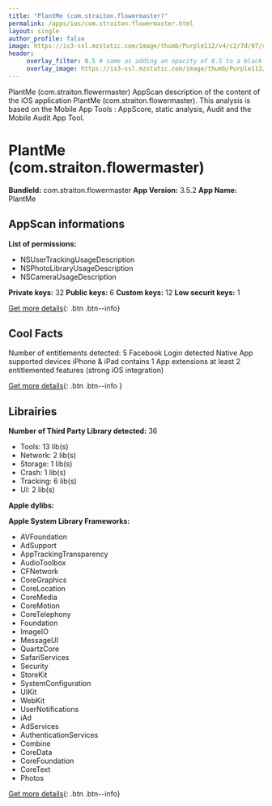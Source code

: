 ```yaml
---
title: "PlantMe (com.straiton.flowermaster)"
permalink: /apps/ios/com.straiton.flowermaster.html
layout: single
author_profile: false
image: https://is3-ssl.mzstatic.com/image/thumb/Purple112/v4/c2/7d/07/c27d07c4-693c-2bbd-53be-5fbf1ba9d2fb/AppIcon-0-1x_U007emarketing-0-7-0-sRGB-85-220.jpeg/512x512bb.jpg
header: 
     overlay_filter: 0.5 # same as adding an opacity of 0.5 to a black background
     overlay_image: https://is3-ssl.mzstatic.com/image/thumb/Purple112/v4/c2/7d/07/c27d07c4-693c-2bbd-53be-5fbf1ba9d2fb/AppIcon-0-1x_U007emarketing-0-7-0-sRGB-85-220.jpeg/512x512bb.jpg
---
```

PlantMe (com.straiton.flowermaster) AppScan description of the content of the iOS application PlantMe (com.straiton.flowermaster). This analysis is based on the Mobile App Tools : AppScore, static analysis, Audit and the Mobile Audit App Tool.

# PlantMe (com.straiton.flowermaster)

**BundleId:** com.straiton.flowermaster
**App Version:** 3.5.2
**App Name:** PlantMe


## AppScan informations 

**List of permissions:** 
- NSUserTrackingUsageDescription
- NSPhotoLibraryUsageDescription
- NSCameraUsageDescription
  
  
**Private keys:** 32
**Public keys:** 6
**Custom keys:** 12
**Low securit keys:** 1
  
[Get more details](/pricing.html){: .btn .btn--info}

## Cool Facts

Number of entitlements detected: 5
Facebook Login detected
Native App
supported devices iPhone & iPad
contains 1 App extensions
at least 2 entitlemented features (strong iOS integration)
  
[Get more details](/pricing.html){: .btn .btn--info }

## Librairies 
**Number of Third Party Library detected:** 36
- Tools: 13 lib(s)
- Network: 2 lib(s)
- Storage: 1 lib(s)
- Crash: 1 lib(s)
- Tracking: 6 lib(s)
- UI: 2 lib(s)


**Apple dylibs:**


**Apple System Library Frameworks:**
- AVFoundation
- AdSupport
- AppTrackingTransparency
- AudioToolbox
- CFNetwork
- CoreGraphics
- CoreLocation
- CoreMedia
- CoreMotion
- CoreTelephony
- Foundation
- ImageIO
- MessageUI
- QuartzCore
- SafariServices
- Security
- StoreKit
- SystemConfiguration
- UIKit
- WebKit
- UserNotifications
- iAd
- AdServices
- AuthenticationServices
- Combine
- CoreData
- CoreFoundation
- CoreText
- Photos


  
[Get more details](/pricing.html){: .btn .btn--info}

